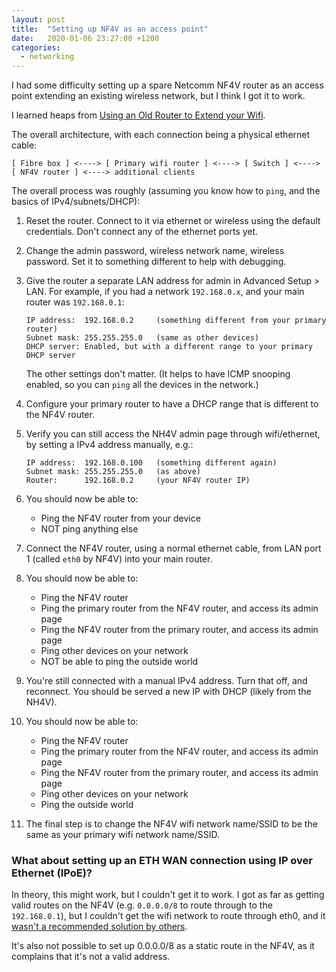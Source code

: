 ```yaml
---
layout: post
title:  "Setting up NF4V as an access point"
date:   2020-01-06 23:27:00 +1200
categories: 
  - networking
---
```


I had some difficulty setting up a spare Netcomm NF4V router as an access point extending an existing wireless network, 
but I think I got it to work.

I learned heaps from [Using an Old Router to Extend your Wifi](https://www.geekzone.co.nz/forums.asp?forumid=66&topicid=239735).

The overall architecture, with each connection being a physical ethernet cable:

```
[ Fibre box ] <----> [ Primary wifi router ] <----> [ Switch ] <----> [ NF4V router ] <----> additional clients
```

The overall process was roughly (assuming you know how to `ping`, and the basics of IPv4/subnets/DHCP):

1. Reset the router. Connect to it via ethernet or wireless using the default credentials. Don't connect any of the ethernet ports yet.
2. Change the admin password, wireless network name, wireless password. Set it to something different to help with debugging.
3. Give the router a separate LAN address for admin in Advanced Setup > LAN. For example, if you had a network `192.168.0.x`,
   and your main router was `192.168.0.1`:

       IP address:  192.168.0.2     (something different from your primary router)
       Subnet mask: 255.255.255.0   (same as other devices)
       DHCP server: Enabled, but with a different range to your primary DHCP server
    
   The other settings don't matter. (It helps to have ICMP snooping enabled, so you can `ping` all the devices in the network.)
3. Configure your primary router to have a DHCP range that is different to the NF4V router.
4. Verify you can still access the NH4V admin page through wifi/ethernet, by setting a IPv4 address manually, e.g.:

       IP address:  192.168.0.100   (something different again)
       Subnet mask: 255.255.255.0   (as above)
       Router:      192.168.0.2     (your NF4V router IP)

5. You should now be able to:
   - Ping the NF4V router from your device
   - NOT ping anything else
6. Connect the NF4V router, using a normal ethernet cable, from LAN port 1 (called `eth0` by NF4V) into your main router.
7. You should now be able to:
   - Ping the NF4V router
   - Ping the primary router from the NF4V router, and access its admin page
   - Ping the NF4V router from the primary router, and access its admin page
   - Ping other devices on your network
   - NOT be able to ping the outside world
8. You're still connected with a manual IPv4 address. Turn that off, and reconnect. You should be served a new IP with DHCP (likely from the NH4V).
9. You should now be able to:
   - Ping the NF4V router
   - Ping the primary router from the NF4V router, and access its admin page
   - Ping the NF4V router from the primary router, and access its admin page
   - Ping other devices on your network
   - Ping the outside world
10. The final step is to change the NF4V wifi network name/SSID to be the same as your primary wifi network name/SSID.

### What about setting up an ETH WAN connection using IP over Ethernet (IPoE)?

In theory, this might work, but I couldn't get it to work. I got as far as getting valid routes on the NF4V
(e.g. `0.0.0.0/8` to route through to the `192.168.0.1`), but I couldn't get the wifi network to route through eth0,
and it [wasn't a recommended solution by others](https://www.geekzone.co.nz/forums.asp?forumid=66&topicid=239735&page_no=1#2066409).

It's also not possible to set up 0.0.0.0/8 as a static route in the NF4V, as it complains that it's not a valid address.
